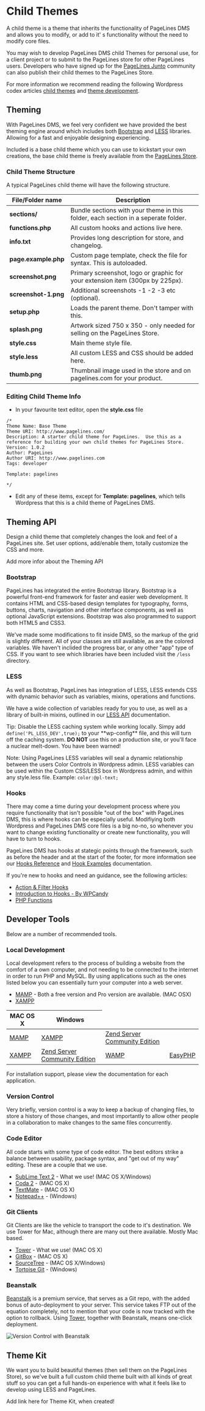 # Child Themes #

A child theme is a theme that inherits the functionality of PageLines DMS and allows you to modify, or add to it' s functionality without the need to modify core files.

You may wish to develop PageLines DMS child Themes for personal use, for a client project or to submit to the PageLines store for other PageLines users. Developers who have signed up for the [PageLines Junto](http://developer.pagelines.com/apply/) community can also publish their child themes to the PageLines Store.

For more information we recommend reading the following Wordpress codex articles [child themes](http://codex.wordpress.org/Child_Themes) and [theme development](http://codex.wordpress.org/Theme_Development).

## Theming ##

With PageLines DMS, we feel very confident we have provided the best theming engine around which includes both [Bootstrap](http://twitter.github.io/bootstrap/) and [LESS](http://lesscss.org/) libraries. Allowing for a fast and enjoyable designing experiencing.

Included is a base child theme which you can use to kickstart your own creations, the base child theme is freely available from the [PageLines Store](http://www.pagelines.com/store).

### Child Theme Structure ###

A typical PageLines child theme will have the following structure.

<table class="table table-striped table-bordered">
  <thead>
    <tr>
      <th>File/Folder name</th>
      <th>Description</th>
    </tr>
  </thead>
  <tbody>
    <tr>
      <td><strong>sections/</strong></td>
      <td>Bundle sections with your theme in this folder, each section in a seperate folder.</td>
    </tr>
    <tr>
      <td><strong>functions.php</strong></td>
      <td>All custom hooks and actions live here.</td>
    </tr>
    <tr>
      <td><strong>info.txt</strong></td>
      <td>Provides long description for store, and changelog.</td>
    </tr>
    <tr>
      <td><strong>page.example.php</strong></td>
      <td>Custom page template, check the file for syntax. This is autoloaded.</td>
    </tr>
    <tr>
      <td><strong>screenshot.png</strong></td>
      <td>Primary screenshot, logo or graphic for your extension item (300px by 225px).</td>
    </tr>
    <tr>
      <td><strong>screenshot-1.png</strong></td>
      <td>Additional screenshots -1 -2 -3 etc (optional).</td>
    </tr>
    <tr>
      <td><strong>setup.php</strong></td>
      <td>Loads the parent theme. Don't tamper with this.</td>
    </tr>
    <tr>
      <td><strong>splash.png</strong></td>
      <td>Artwork sized 750 x 350 - only needed for selling on the PageLines Store.</td>
    </tr>
    <tr>
      <td><strong>style.css</strong></td>
      <td>Main theme style file.</td>
    </tr>
    <tr>
      <td><strong>style.less</strong></td>
      <td>All custom LESS and CSS should be added here.</td>
    </tr>
    <tr>
      <td><strong>thumb.png</strong></td>
      <td>Thumbnail image used in the store and on pagelines.com for your product.</td>
    </tr>
  </tbody>
</table>

### Editing Child Theme Info ###

* In your favourite text editor, open the **style.css** file

~~~ .php
/*  
Theme Name: Base Theme
Theme URI: http://www.pagelines.com/
Description: A starter child theme for PageLines.  Use this as a reference for building your own child themes for PageLines Store.
Version: 1.0.2
Author: PageLines
Author URI: http://www.pagelines.com
Tags: developer

Template: pagelines

*/
~~~

* Edit any of these items, except for **Template: pagelines**, which tells Wordpress that this is a child theme of PageLines DMS.


## Theming API ##

Design a child theme that completely changes the look and feel of a PageLines site. Set user options, add/enable them, totally customize the CSS and more.

Add more infor about the Theming API

### Bootstrap ###

PageLines has integrated the entire Bootstrap library. Bootstrap is a powerful front-end framework for faster and easier web development. It contains HTML and CSS-based design templates for typography, forms, buttons, charts, navigation and other interface components, as well as optional JavaScript extensions. Bootstrap was also programmed to support both HTML5 and CSS3.

We've made some modifications to fit inside DMS, so the markup of the grid is slightly different. All of your classes are still available, as are the colored variables. We haven't inclided the progress bar, or any other "app" type of CSS. If you want to see which libraries have been included visit the `/less` directory.

### LESS ###

As well as Bootstrap, PageLines has integration of LESS, LESS extends CSS with dynamic behavior such as variables, mixins, operations and functions.

We have a wide collection of variables ready for you to use, as well as a library of built-in mixins, outlined in our [LESS API](/less-api) documentation.

<p><span class="label label-info" style="margin-right:5px">Tip:</span>Disable the LESS caching system while working locally. Simpy add <code>define('PL_LESS_DEV',true);</code> to your **wp-config** file, and this will turn off the caching system. <strong><span class="str">DO NOT</span></strong> use this on a production site, or you'll face a nuclear melt-down. You have been warned!</p>

<p><span class="label label-success" style="margin-right:5px">Note:</span>Using PageLines LESS variables will seal a dynamic relationship between the users Color Controls in Wordpress admin. LESS variables can be used within the Custom CSS/LESS box in Wordpress admin, and within any style.less file. Example: <code>color:@pl-text;</code></p>

### Hooks ###

There may come a time during your development process where you require functionality that isn't possible "out of the box" with PageLines DMS, this is where hooks can be especially useful. Modifiying both Wordpress and PageLines DMS core files is a big no-no, so whenever you want to change existing functionality or create new functionality, you will have to turn to hooks.

PageLines DMS has hooks at stategic points through the framework, such as before the header and at the start of the footer, for more information see our [Hooks Reference](/hooks-reference) and [Hook Examples](/hook-examples) documentation.

If you're new to hooks and need an guidance, see the following articles:

* [Action & Filter Hooks](http://codex.wordpress.org/Plugin_API#Hooks.2C_Actions_and_Filters)
* [Introduction to Hooks - By WPCandy](http://wpcandy.com/teaches/how-to-use-wordpress-hooks/)
* [PHP Functions](http://www.w3schools.com/php/php_functions.asp)


## Developer Tools ##

Below are a number of recommended tools.

### Local Development ###

Local development refers to the process of building a website from the comfort of a own computer, and not needing to be connected to the internet in order to run PHP and MySQL. By using applications such as the ones listed below you can essentially turn your computer into a web server.

* [MAMP](http://www.mamp.info/en/index.html) - Both a free version and Pro version are available. (MAC OSX)
* [XAMPP](http://www.apachefriends.org/en/xampp.html)


<table class="table table-striped table-bordered">
  <thead>
    <tr>
      <th>MAC OS X</th>
      <th>Windows</th>
    </tr>
  </thead>
  <tbody>
    <tr>
      <td><a href="http://www.mamp.info/en/index.html">MAMP</a></td>
      <td><a href="http://www.apachefriends.org/en/xampp-macosx.html">XAMPP</a></td>
      <td><a href="http://www.zend.com/en/products/server-ce/">Zend Server Community Edition</a></td>
      <td></td>
    </tr>
    <tr>
      <td><a href="http://www.apachefriends.org/en/xampp-windows.html">XAMPP</a></td>
      <td><a href="http://www.zend.com/en/products/server-ce/">Zend Server Community Edition</a></td>
      <td><a href="http://www.wampserver.com/en/">WAMP</a></td>
      <td><a href="http://www.easyphp.org/">EasyPHP</a></td>
    </tr>
  </tbody>
</table>

For installation support, please view the documentation for each application.

### Version Control ###

Very briefly, version control is a way to keep a backup of changing files, to store a history of those changes, and most importantly to allow other people in a collaboration to make changes to the same files concurrently.

### Code Editor ###

All code starts with some type of code editor. The best editors strike a balance between usability, package syntax, and "get out of my way" editing. These are a couple that we use.

* [SubLime Text 2](http://www.sublimetext.com/2) - What we use! (MAC OS X/Windows)
* [Coda 2](http://panic.com/coda/) - (MAC OS X)
* [TextMate](http://macromates.com/) - (MAC OS X)
* [Notepad++](http://notepad-plus.sourceforge.net/) - (Windows)

### Git Clients ###

Git Clients are like the vehicle to transport the code to it's destination. We use Tower for Mac, although there are many out there available. Mostly Mac based.

* [Tower](http://www.git-tower.com/) - What we use! (MAC OS X)
* [GitBox](http://gitboxapp.com/) - (MAC OS X)
* [SourceTree](http://www.sourcetreeapp.com/) - (MAC OS X/Windows)
* [Tortoise Git](http://code.google.com/p/tortoisegit/) - (Windows)

### Beanstalk ###

[Beanstalk](http://beanstalkapp.com/) is a premium service, that serves as a Git repo, with the added bonus of auto-deployment to your server. This service takes FTP out of the equation completely, not to mention that your code is now tracked with the option to rollback. Using [Tower](http://www.git-tower.com/), together with Beanstalk, means one-click deployment.

![Version Control with Beanstalk](https://raw.github.com/pagelines/Docs/master/gh-pages-template/public/img/version-control-beanstalk.png "Version Control with Beanstalk")

## Theme Kit ##

We want you to build beautiful themes (then sell them on the PageLines Store), so we've built a full custom child theme built with all kinds of great stuff so you can get a full hands-on experience with what it feels like to develop using LESS and PageLines.

Add link here for Theme Kit, when created!
